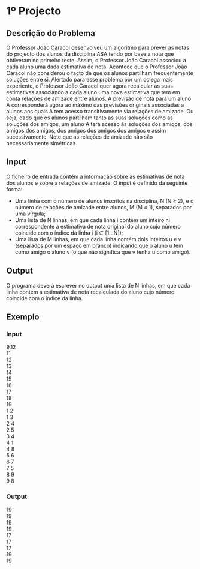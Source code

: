 # 1º Projecto

## Descrição do Problema
O Professor João Caracol desenvolveu um algoritmo para prever as notas do projecto dos alunos da disciplina ASA tendo por base a nota que obtiveram no primeiro teste. Assim, o Professor João Caracol associou a cada aluno uma dada estimativa de nota. Acontece que o Professor João Caracol não considerou o facto de que os alunos partilham frequentemente soluções entre si. Alertado para esse problema por um colega mais experiente, o Professor João Caracol quer agora recalcular as suas estimativas associando a cada aluno uma nova estimativa que tem em conta relações de amizade entre alunos. A previsão de nota para um aluno A corresponderá agora ao máximo das previsões originais associadas a alunos aos quais A tem acesso transitivamente via relações de amizade. Ou seja, dado que os alunos partilham tanto as suas soluções como as soluções dos amigos, um aluno A terá acesso às soluções dos amigos, dos amigos dos amigos, dos amigos dos amigos dos amigos e assim sucessivamente. Note que as relações de amizade não são necessariamente simétricas.

## Input 
O ficheiro de entrada contém a informação sobre as estimativas de nota dos alunos e sobre a 
relações de amizade. O input é definido da seguinte forma: 
- Uma linha com o número de alunos inscritos na disciplina, N (N ≥ 2), e o número de relações de amizade entre alunos, M (M ≥ 1), separados por uma vírgula; 
- Uma lista de N linhas, em que cada linha i contém um inteiro ni correspondente à estimativa de nota original do aluno cujo número coincide com o índice da linha i (i ∈ [1...N]); 
- Uma lista de M linhas, em que cada linha contém dois inteiros u e v (separados por um espaço em branco) indicando que o aluno u tem como amigo o aluno v (o que não significa que v tenha u como amigo). 

## Output
O programa deverá escrever no output uma lista de N linhas, em que cada linha contém a estimativa de nota recalculada do aluno cujo número coincide com o índice da linha.

## Exemplo
### Input
9,12  
11  
12  
13  
14  
15  
16  
17  
18  
19  
1 2  
1 3  
2 4  
2 5  
3 4  
4 1  
4 8  
5 6  
6 7  
7 5  
8 9  
9 8  
### Output
19  
19  
19  
19  
17  
17  
17  
19  
19  
